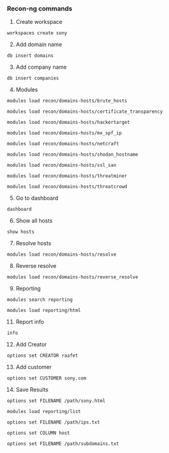 ### Recon-ng commands

1. Create workspace
~~~ ~~~
workspaces create sony
~~~

2. Add domain name
~~~ ~~~
db insert domains
~~~
3. Add company name
~~~ ~~~
db insert companies
~~~
4. Modules 
~~~ ~~~
modules load recon/domains-hosts/brute_hosts
~~~
~~~ ~~~
modules load recon/domains-hosts/certificate_transparency
~~~
~~~ ~~~
modules load recon/domains-hosts/hackertarget
~~~
~~~ ~~~
modules load recon/domains-hosts/mx_spf_ip
~~~
~~~ ~~~
modules load recon/domains-hosts/netcraft
~~~
~~~ ~~~
modules load recon/domains-hosts/shodan_hostname
~~~
~~~ ~~~
modules load recon/domains-hosts/ssl_san
~~~
~~~ ~~~
modules load recon/domains-hosts/threatminer
~~~
~~~ ~~~
modules load recon/domains-hosts/threatcrowd
~~~

5. Go to dashboard 
~~~ ~~~
dashboard
~~~
6. Show all hosts
~~~ ~~~
show hosts
~~~
7. Resolve hosts
~~~ ~~~
modules load recon/domains-hosts/resolve
~~~
8. Reverse resolve
~~~ ~~~
modules load recon/domains-hosts/reverse_resolve
~~~

9. Reporting
~~~ ~~~
modules search reporting
~~~
~~~ ~~~
modules load reporting/html
~~~

11. Report info
~~~ ~~~
info
~~~
12. Add Creator
~~~ ~~~
options set CREATOR raafet
~~~

13. Add customer
~~~ ~~~
options set CUSTOMER sony.com
~~~

14. Save Results
~~~ ~~~
options set FILENAME /path/sony.html
~~~
~~~ ~~~
modules load reporting/list
~~~
~~~ ~~~
options set FILENAME /path/ips.txt
~~~
~~~ ~~~
options set COLUMN host
~~~
~~~ ~~~
options set FILENAME /path/subdomains.txt
~~~
